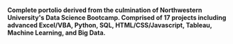 #### Complete portolio derived from the culmination of Northwestern University's Data Science Bootcamp. Comprised of 17 projects including advanced Excel/VBA, Python, SQL, HTML/CSS/Javascript, Tableau, Machine Learning, and Big Data.
